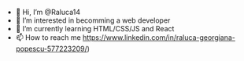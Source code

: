 - 👋 Hi, I’m @Raluca14
- 👀 I’m interested in becomming a web developer 
- 🌱 I’m currently learning HTML/CSS/JS and React
- 📫 How to reach me https://www.linkedin.com/in/raluca-georgiana-popescu-577223209/)


